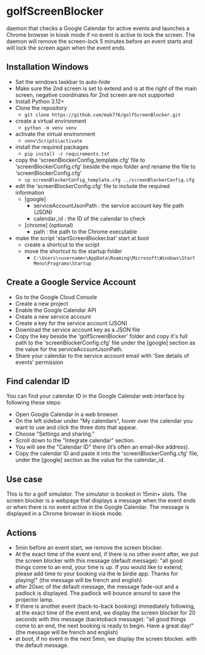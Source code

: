 # golfScreenBlocker
daemon that checks a Google Calendar for active events and launches a Chrome browser in kiosk mode if no event is active to lock the screen. The daemon will remove the screen-lock 5 minutes before an event starts and will lock the screen again when the event ends.

## Installation Windows
- Set the windows taskbar to auto-hide
- Make sure the 2nd screen is set to extend and is at the right of the main screen, negative coordinates for 2nd screen are not supported
- Install Python 3.12+
- Clone the repository
    - `git clone https://github.com/mab776/golfScreenBlocker.git`
- create a virtual environment
   - `python -m venv venv`
- activate the virtual environment
    - `venv\Scripts\activate`
- install the required packages
    - `pip install -r requirements.txt`
- copy the 'screenBlockerConfig_template.cfg' file to 'screenBlockerConfig.cfg' beside the repo folder and rename the file to 'screenBlockerConfig.cfg'
    - `cp screenBlockerConfig_template.cfg ../screenBlockerConfig.cfg`
- edit the 'screenBlockerConfig.cfg' file to include the required information
    - [google]
        - serviceAccountJsonPath : the service account key file path (JSON)
        - calendar_id : the ID of the calendar to check
    - [chrome] (optional)
        - path : the path to the Chrome executable
- make the script 'startScreenBlocker.bat' start at boot
    - create a shortcut to the script
    - move the shortcut to the startup folder
        - `C:\Users\<username>\AppData\Roaming\Microsoft\Windows\Start Menu\Programs\Startup`

## Create a Google Service Account
- Go to the Google Cloud Console
- Create a new project
- Enable the Google Calendar API
- Create a new service account
- Create a key for the service account (JSON)
- Download the service account key as a JSON file
- Copy the key beside the 'golfScreenBlocker' folder and copy it's full path to the 'screenBlockerConfig.cfg' file under the [google] section as the value for the serviceAccountJsonPath.
- Share your calendar to the service account email with 'See details of events' permission

## Find calendar ID
You can find your calendar ID in the Google Calendar web interface by following these steps:

- Open Google Calendar in a web browser.
- On the left sidebar under "My calendars", hover over the calendar you want to use and click the three dots that appear.
- Choose "Settings and sharing."
- Scroll down to the "Integrate calendar" section.
- You will see the "Calendar ID" there (it’s often an email-like address).
- Copy the calendar ID and paste it into the 'screenBlockerConfig.cfg' file, under the [google] section as the value for the calendar_id.

## Use case

This is for a golf simulator. The simulator is booked in 15min+ slots.
The screen blocker is a webpage that displays a message when the event ends or when there is no event active in the Google Calendar. The message is displayed in a Chrome browser in kiosk mode.

## Actions

- 5min before an event start, we remove the screen blocker.
- At the exact time of the event end, if there is no other event after,
  we put the screen blocker with this message (default message):
    "all good things come to an end, your time is up.
     If you would like to extend, please add time to your booking via the le birdie app.
     Thanks for playing!"
  (the message will be french and english)
- after 20sec of the default message, the message fade-out and a padlock is displayed.
  The padlock will bounce around to save the projector lamp.
- If there is another event (back-to-back booking) immediately following,
  at the exact time of the event end,
  we display the screen blocker for 20 seconds with this message (backtoback message):
    "all good things come to an end, the next booking is ready to begin.
     Have a great day!"
  (the message will be french and english)
- at boot, if no event in the next 5min, we display the screen blocker.
  with the default message.
